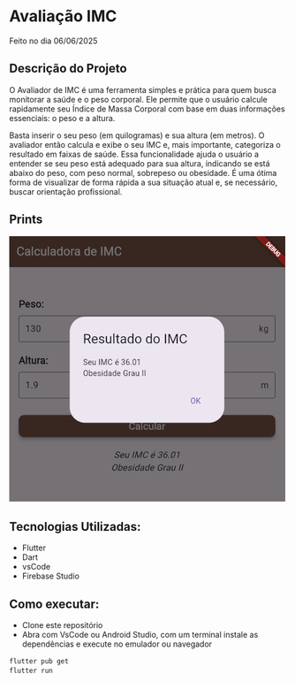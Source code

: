 # Avaliação IMC
Feito no dia 06/06/2025


## Descrição do Projeto
O Avaliador de IMC é uma ferramenta simples e prática para quem busca monitorar a saúde e o peso corporal. Ele permite que o usuário calcule rapidamente seu Índice de Massa Corporal com base em duas informações essenciais: o peso e a altura.

Basta inserir o seu peso (em quilogramas) e sua altura (em metros). O avaliador então calcula e exibe o seu IMC e, mais importante, categoriza o resultado em faixas de saúde. Essa funcionalidade ajuda o usuário a entender se seu peso está adequado para sua altura, indicando se está abaixo do peso, com peso normal, sobrepeso ou obesidade. É uma ótima forma de visualizar de forma rápida a sua situação atual e, se necessário, buscar orientação profissional.

## Prints
![print](imc.png)


## Tecnologias Utilizadas:

- Flutter
- Dart
- vsCode
- Firebase Studio


## Como executar:
- Clone este repositório
- Abra com VsCode ou Android Studio, com um terminal instale as dependências e execute no emulador ou navegador
```bash
flutter pub get
flutter run
```
